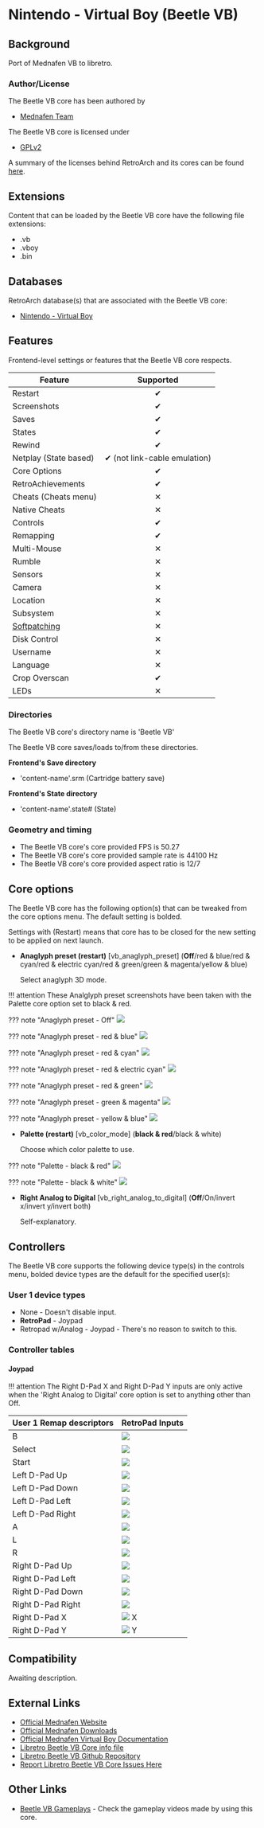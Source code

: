# Nintendo - Virtual Boy (Beetle VB)

## Background

Port of Mednafen VB to libretro.

### Author/License

The Beetle VB core has been authored by

- [Mednafen Team](https://mednafen.github.io/)

The Beetle VB core is licensed under

- [GPLv2](https://github.com/libretro/beetle-vb-libretro/blob/master/COPYING)

A summary of the licenses behind RetroArch and its cores can be found [here](../development/licenses.md).

## Extensions

Content that can be loaded by the Beetle VB core have the following file extensions:

- .vb
- .vboy
- .bin

## Databases

RetroArch database(s) that are associated with the Beetle VB core:

- [Nintendo - Virtual Boy](https://github.com/libretro/libretro-database/blob/master/rdb/Nintendo%20-%20Virtual%20Boy.rdb)

## Features

Frontend-level settings or features that the Beetle VB core respects.

| Feature           | Supported |
|-------------------|:---------:|
| Restart           | ✔         |
| Screenshots       | ✔         |
| Saves             | ✔         |
| States            | ✔         |
| Rewind            | ✔         |
| Netplay (State based) | ✔ (not link-cable emulation)         |
| Core Options      | ✔         |
| RetroAchievements | ✔         |
| Cheats (Cheats menu) | ✕         |
| Native Cheats     | ✕         |
| Controls          | ✔         |
| Remapping         | ✔         |
| Multi-Mouse       | ✕         |
| Rumble            | ✕         |
| Sensors           | ✕         |
| Camera            | ✕         |
| Location          | ✕         |
| Subsystem         | ✕         |
| [Softpatching](../guides/softpatching.md) | ✕         |
| Disk Control      | ✕         |
| Username          | ✕         |
| Language          | ✕         |
| Crop Overscan     | ✔         |
| LEDs              | ✕         |

### Directories

The Beetle VB core's directory name is 'Beetle VB'

The Beetle VB core saves/loads to/from these directories.

**Frontend's Save directory**

- 'content-name'.srm (Cartridge battery save)

**Frontend's State directory**

- 'content-name'.state# (State)

### Geometry and timing

- The Beetle VB core's core provided FPS is 50.27
- The Beetle VB core's core provided sample rate is 44100 Hz
- The Beetle VB core's core provided aspect ratio is 12/7

## Core options

The Beetle VB core has the following option(s) that can be tweaked from the core options menu. The default setting is bolded.

Settings with (Restart) means that core has to be closed for the new setting to be applied on next launch.

- **Anaglyph preset (restart)** [vb_anaglyph_preset] (**Off**/red & blue/red & cyan/red & electric cyan/red & green/green & magenta/yellow & blue)

	Select anaglyph 3D mode.

!!! attention
	These Analglyph preset screenshots have been taken with the Palette core option set to black & red.

??? note "Anaglyph preset - Off"
	![](../image/core/beetle_vb/off.png)

??? note "Anaglyph preset - red & blue"
	![](../image/core/beetle_vb/red&blue.png)

??? note "Anaglyph preset - red & cyan"
	![](../image/core/beetle_vb/red&cyan.png)

??? note "Anaglyph preset - red & electric cyan"
	![](../image/core/beetle_vb/red&electriccyan.png)

??? note "Anaglyph preset - red & green"
	![](../image/core/beetle_vb/red&green.png)

??? note "Anaglyph preset - green & magenta"
	![](../image/core/beetle_vb/green&magenta.png)

??? note "Anaglyph preset - yellow & blue"
	![](../image/core/beetle_vb/yellow&blue.png)

- **Palette (restart)** [vb_color_mode] (**black & red**/black & white)

	Choose which color palette to use.

??? note "Palette - black & red"
	![](../image/core/beetle_vb/black&red.png)

??? note "Palette - black & white"
	![](../image/core/beetle_vb/black&white.png)

- **Right Analog to Digital** [vb_right_analog_to_digital] (**Off**/On/invert x/invert y/invert both)

	Self-explanatory.

## Controllers

The Beetle VB core supports the following device type(s) in the controls menu, bolded device types are the default for the specified user(s):

### User 1 device types

- None - Doesn't disable input.
- **RetroPad** - Joypad
- Retropad w/Analog - Joypad - There's no reason to switch to this.

### Controller tables

#### Joypad

!!! attention
	The Right D-Pad X and Right D-Pad Y inputs are only active when the 'Right Analog to Digital' core option is set to anything other than Off.

| User 1 Remap descriptors | RetroPad Inputs                              |
|--------------------------|----------------------------------------------|
| B                        | ![](../image/retropad/retro_b.png)       |
| Select                   | ![](../image/retropad/retro_select.png)        |
| Start                    | ![](../image/retropad/retro_start.png)         |
| Left D-Pad Up            | ![](../image/retropad/retro_dpad_up.png)       |
| Left D-Pad Down          | ![](../image/retropad/retro_dpad_down.png)     |
| Left D-Pad Left          | ![](../image/retropad/retro_dpad_left.png)     |
| Left D-Pad Right         | ![](../image/retropad/retro_dpad_right.png)    |
| A                        | ![](../image/retropad/retro_a.png)       |
| L                        | ![](../image/retropad/retro_l1.png)            |
| R                        | ![](../image/retropad/retro_r1.png)            |
| Right D-Pad Up           | ![](../image/retropad/retro_l2.png)            |
| Right D-Pad Left         | ![](../image/retropad/retro_r2.png)            |
| Right D-Pad Down         | ![](../image/retropad/retro_l3.png)            |
| Right D-Pad Right        | ![](../image/retropad/retro_r3.png)            |
| Right D-Pad X            | ![](../image/retropad/retro_right_stick.png) X |
| Right D-Pad Y            | ![](../image/retropad/retro_right_stick.png) Y |

## Compatibility

Awaiting description.

## External Links

- [Official Mednafen Website](https://mednafen.github.io/)
- [Official Mednafen Downloads](https://mednafen.github.io/releases/)
- [Official Mednafen Virtual Boy Documentation](https://mednafen.github.io/documentation/vb.html)
- [Libretro Beetle VB Core info file](https://github.com/libretro/libretro-super/blob/master/dist/info/mednafen_vb_libretro.info)
- [Libretro Beetle VB Github Repository](https://github.com/libretro/beetle-vb-libretro)
- [Report Libretro Beetle VB Core Issues Here](https://github.com/libretro/beetle-vb-libretro/issues)

## Other Links

- [Beetle VB Gameplays](https://www.youtube.com/playlist?list=PLRbgg4gk_0Ie8JxLxnW6r6_OeI8TSBPH_) - Check the gameplay videos made by using this core.
